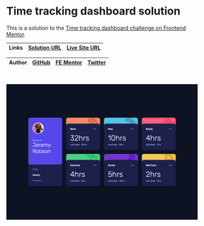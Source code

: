 # Time tracking dashboard solution

This is a solution to the [Time tracking dashboard challenge on Frontend Mentor](https://www.frontendmentor.io/challenges/time-tracking-dashboard-UIQ7167Jw).

| **Links** | [Solution URL](https://github.com/ionStici/time-tracking-dashboard-fem) | [Live Site URL](https://ionstici.github.io/time-tracking-dashboard-fem) |
| --------- | ----------------------------------------------------------------------- | ----------------------------------------------------------------------- |

| **Author** | [GitHub](https://github.com/ionStici) | [FE Mentor](https://www.frontendmentor.io/profile/ionStici) | [Twitter](https://twitter.com/ionStici_) |
| ---------- | ------------------------------------- | ----------------------------------------------------------- | ---------------------------------------- |

<br>

![](./src/images/screenshot.png)

<!-- ### Primary

- Blue: hsl(246, 80%, 60%)

- Light red (work): hsl(15, 100%, 70%)
- Soft blue (play): hsl(195, 74%, 62%)
- Light red (study): hsl(348, 100%, 68%)
- Lime green (exercise): hsl(145, 58%, 55%)
- Violet (social): hsl(264, 64%, 52%)
- Soft orange (self care): hsl(43, 84%, 65%)

### Neutral

- Very dark blue: hsl(226, 43%, 10%)
- Dark blue: hsl(235, 46%, 20%)
- Desaturated blue: hsl(235, 45%, 61%)
- Pale Blue: hsl(236, 100%, 87%)

### Body Copy

- Font size: 18px (card titles e.g. Work, Play)

### Font

- Family: [Rubik](https://fonts.google.com/specimen/Rubik)
- Weights: 300, 400, 500 -->
